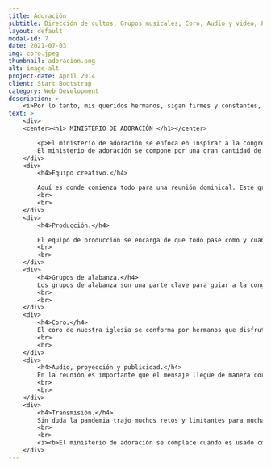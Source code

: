 ```yaml
---
title: Adoración
subtitle: Dirección de cultos, Grupos musicales, Coro, Audio y video, Producción.
layout: default
modal-id: 7
date: 2021-07-03
img: coro.jpeg
thumbnail: adoracion.png
alt: image-alt
project-date: April 2014
client: Start Bootstrap
category: Web Development
description: >
    <i>Por lo tanto, mis queridos hermanos, sigan firmes y constantes, trabajando siempre más y más en la obra del Señor; porque ustedes saben que no es en vano el trabajo que hacen en unión con el Señor. 1 Corintios 15:58</i>
text: >
    <div>
    <center><h1> MINISTERIO DE ADORACIÓN </h1></center>

        <p>El ministerio de adoración se enfoca en inspirar a la congregación a que exalten el nombre de Dios con su vida. Muchas veces podría pensarse que este ministerio solo se trata de la música que se tocan los domingos y nada más, pero nosotros lo vemos como el momento y lugar donde juntos externamos nuestra relación y adoración a Dios; adoración que debemos de tener diariamente en nuestra forma de vivir y que el domingo es simplemente expresada en forma de canto, ofrenda, servicio, amor y comunión, etc. 
        El ministerio de adoración se compone por una gran cantidad de servidores que siempre están dispuestos a trabajar para que Dios sea exaltado en sus vidas y las demás personas lo puedan ver. Para lograr esta tarea el ministerio se ha dividido en varios equipos con responsabilidades diferentes, los cuales son los siguientes:</p>
    </div>
    <div>
        <h4>Equipo creativo.</h4>

        Aquí es donde comienza todo para una reunión dominical. Este grupo está conformado por nuestro pastor y una serie de hermanos que juntos tienen el objetivo de trasmitir el mensaje que Dios tiene preparado para las personas que asisten a la reunión dominical. Ellos contemplan el mensaje principal de la predica y elaboran momentos, lecturas, videos, y participaciones que refuerzan la idea principal. 
        <br>
        <br>
    </div>
    <div>   
        <h4>Producción.</h4>

        El equipo de producción se encarga de que todo pase como y cuando tiene que pasar. Al momento de realizar la reunión dominical el equipo de producción se enfoca en que los diferentes momentos que conforman la reunión establecidos en el programa vayan uno tras otro sin ningún obstáculo y de esta manera contribuir a que el mensaje principal pueda ser recibido por los asistentes sin ninguna distracción.
        <br>
        <br>
    </div>
    <div>
        <h4>Grupos de alabanza.</h4>
        Los grupos de alabanza son una parte clave para guiar a la congregación a que juntos levantemos el nombre de nuestro Dios durante las reuniones. El objetivo principal de estos grupos debe de ser que siempre sea Dios el que sea exaltado, que siempre sea Dios el que sea glorificado y que siempre sea Dios el que hable a la congregación a través de un canto, lectura bíblica o reflexión Cristo céntrica. Cada grupo cuenta con líderes que cuentan con los dones y talentos para dirigir de forma musical y espiritual a los demás integrantes del grupo. 
        <br>
        <br>
    </div>
    <div>
        <h4>Coro.</h4>
        El coro de nuestra iglesia se conforma por hermanos que disfrutan el cantarle alabanzas a nuestro Dios. Son guiados por hermanos con conocimientos musicales y un gran amor a Dios y a las personas; lo cual hace que en los eventos especiales donde el coro participa se pueda compartir un mensaje Cristo céntrico usando juegos de voces e instrumentación. 
        <br>
        <br>
    </div>
    <div>
        <h4>Audio, proyección y publicidad.</h4>
        En la reunión es importante que el mensaje llegue de manera correcta y entendible a los presentes; por lo tanto, este equipo tiene la tarea de que lo que se dice, canta y toca sea apreciado correctamente en las reuniones. De la misma manera, durante las reuniones se proyectan las letras para invitar a los asistentes a que puedan acompañarnos cantando, así como hacer uso de material audiovisual para reforzar ideas en ciertos momentos de las reuniones y compartir los próximos eventos y anuncios.
        <br>
        <br>
    </div>
    <div>
        <h4>Transmisión.</h4>
        Sin duda la pandemia trajo muchos retos y limitantes para muchas de las iglesias cristianas en todo el mundo; sin embargo, algo positivo que trajo a nuestra iglesia la oportunidad de transmitir las reuniones de cada domingo a través de redes sociales. Esto ha sido de mucha bendición para los hermanos que no pueden asistir presencialmente y también ha sido una herramienta para que nuevas personas nos conozcan y visiten. 
        <br>
        <br>
        <i><b>El ministerio de adoración se complace cuando es usado como una herramienta para que el reino de Dios en la tierra sea engrandecido. Nosotros queremos menguar para que Cristo sea levantado y más personas se acerquen a Él.</i></b>
    </div>
---
```





